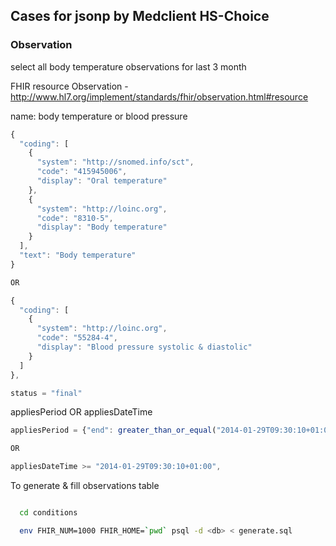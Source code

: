 ## Cases for jsonp by Medclient HS-Choice

### Observation

select all body temperature observations for last 3 month

FHIR resource Observation - http://www.hl7.org/implement/standards/fhir/observation.html#resource

name: body temperature or blood pressure

```javascript
{
  "coding": [
    {
      "system": "http://snomed.info/sct",
      "code": "415945006",
      "display": "Oral temperature"
    },
    {
      "system": "http://loinc.org",
      "code": "8310-5",
      "display": "Body temperature"
    }
  ],
  "text": "Body temperature"
}

OR

{
  "coding": [
    {
      "system": "http://loinc.org",
      "code": "55284-4",
      "display": "Blood pressure systolic & diastolic"
    }
  ]
},
```

```javascript
status = "final"
```

appliesPeriod OR appliesDateTime

```javascript
appliesPeriod = {"end": greater_than_or_equal("2014-01-29T09:30:10+01:00")}

OR

appliesDateTime >= "2014-01-29T09:30:10+01:00",

```

To generate & fill observations table

```bash

  cd conditions

  env FHIR_NUM=1000 FHIR_HOME=`pwd` psql -d <db> < generate.sql
```
